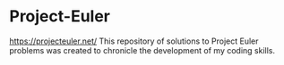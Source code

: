 # Project-Euler
https://projecteuler.net/ 
This repository of solutions to Project Euler problems was created to chronicle the development of my coding skills. 
